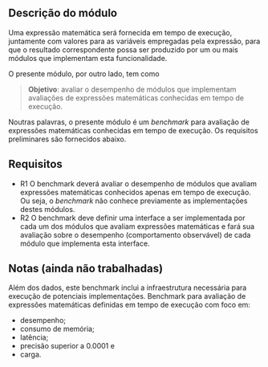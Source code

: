 ## Descrição do módulo

Uma expressão matemática será fornecida em tempo de execução,
juntamente com valores para as variáveis empregadas pela expressão, para que o resultado correspondente possa ser produzido
por um ou mais módulos que implementam esta funcionalidade. 

O presente módulo, por outro lado, tem como

> **Objetivo**: avaliar o desempenho de módulos que implementam avaliações de expressões matemáticas conhecidas em tempo de execução.

Noutras palavras, o presente módulo é um _benchmark_ para avaliação de expressões matemáticas conhecidas em tempo de execução.
Os requisitos preliminares são fornecidos abaixo.

## Requisitos 

- R1 O benchmark deverá avaliar o desempenho de módulos que avaliam expressões matemáticas conhecidos apenas em tempo de execução.
Ou seja, o _benchmark_ não conhece previamente as implementações destes módulos. 
- R2 O benchmark deve definir uma interface a ser implementada por cada um dos módulos que avaliam expressões matemáticas e fará
sua avaliação sobre o desempenho (comportamento observável) de cada módulo que implementa esta interface. 

## Notas (ainda não trabalhadas)
Além dos dados, este benchmark inclui a infraestrutura necessária para execução de potenciais implementações. 
Benchmark para avaliação de expressões matemáticas definidas em tempo de execução com foco em: 
- desempenho;
- consumo de memória;
- latência;
- precisão superior a 0.0001 e
- carga.
